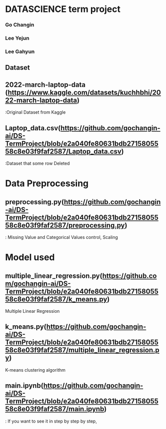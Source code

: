 # DATASCIENCE term project

### Go Changin 
### Lee Yejun 
### Lee Gahyun

## Dataset
## 2022-march-laptop-data (https://www.kaggle.com/datasets/kuchhbhi/2022-march-laptop-data)
:Original Dataset from Kaggle
## Laptop_data.csv(https://github.com/gochangin-ai/DS-TermProject/blob/e2a040fe80631bdb2715805558c8e03f9faf2587/Laptop_data.csv)
:Dataset that some row Deleted

# Data Preprocessing
## preprocessing.py(https://github.com/gochangin-ai/DS-TermProject/blob/e2a040fe80631bdb2715805558c8e03f9faf2587/preprocessing.py)
: Missing Value and Categorical Values control, Scaling

# Model used
## multiple_linear_regression.py(https://github.com/gochangin-ai/DS-TermProject/blob/e2a040fe80631bdb2715805558c8e03f9faf2587/k_means.py)
Multiple Linear Regression

## k_means.py(https://github.com/gochangin-ai/DS-TermProject/blob/e2a040fe80631bdb2715805558c8e03f9faf2587/multiple_linear_regression.py)
K-means clustering algorithm

## main.ipynb(https://github.com/gochangin-ai/DS-TermProject/blob/e2a040fe80631bdb2715805558c8e03f9faf2587/main.ipynb)
: If you want to see it in step by step by step,
